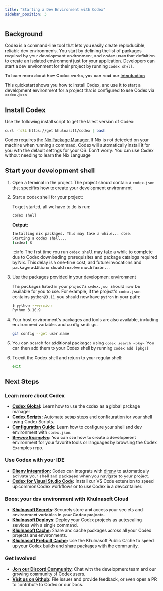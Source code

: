 ```yaml
---
title: "Starting a Dev Environment with Codex"
sidebar_position: 3
---
```

## Background

Codex is a command-line tool that lets you easily create reproducible, reliable dev environments. You start by defining the list of packages required by your development environment, and codex uses that definition to create an isolated environment just for your application. Developers can start a dev environment for their project by running `codex shell`.

To learn more about how Codex works, you can read our [introduction](index.md)

This quickstart shows you how to install Codex, and use it to start a development environment for a project that is configured to use Codex via `codex.json`


## Install Codex

Use the following install script to get the latest version of Codex:

```bash
curl -fsSL https://get.khulnasoft/codex | bash
```

Codex requires the [Nix Package Manager](https://nixos.org/download.html). If Nix is not detected on your machine when running a command, Codex will automatically install it for you with the default settings for your OS. Don't worry: You can use Codex without needing to learn the Nix Language.

## Start your development shell

1. Open a terminal in the project. The project should contain a `codex.json` that specifies how to create your development environment

1. Start a codex shell for your project:

    To get started, all we have to do is run:
    ```bash
    codex shell
    ```

    **Output:**
    ```bash
    Installing nix packages. This may take a while... done.
    Starting a codex shell...
    (codex) $
    ```

    :::info
    The first time you run `codex shell` may take a while to complete due to Codex downloading prerequisites and package catalogs required by Nix. This delay is a one-time cost, and future invocations and package additions should resolve much faster.
    :::

1. Use the packages provided in your development environment

    The packages listed in your project's `codex.json` should now be available for you to use. For example, if the project's `codex.json` contains `python@3.10`, you should now have `python` in your path:

    ```bash
    $ python --version
    Python 3.10.9
    ```

1. Your host environment's packages and tools are also available, including environment variables and config settings.

    ```bash
    git config --get user.name
    ```

1. You can search for additional packages using `codex search <pkg>`. You can then add them to your Codex shell by running `codex add [pkgs]`

1. To exit the Codex shell and return to your regular shell:

    ```bash
    exit
    ```

## Next Steps

### Learn more about Codex
* **[Codex Global](codex_global.md):** Learn how to use the codex as a global package manager
* **[Codex Scripts](guides/scripts.md):** Automate setup steps and configuration for your shell using Codex Scripts.
* **[Configuration Guide](configuration.md):** Learn how to configure your shell and dev environment with `codex.json`.
* **[Browse Examples](https://github.com/khulnasoft/codex-examples):** You can see how to create a development environment for your favorite tools or languages by browsing the Codex Examples repo.

### Use Codex with your IDE
* **[Direnv Integration](ide_configuration/direnv.md):** Codex can integrate with [direnv](https://direnv.net/) to automatically activate your shell and packages when you navigate to your project.
* **[Codex for Visual Studio Code](https://marketplace.visualstudio.com/items?itemName=khulnasoft.codex):** Install our VS Code extension to speed up common Codex workflows or to use Codex in a devcontainer.

### Boost your dev environment with Khulnasoft Cloud

* **[Khulnasoft Secrets](./cloud/secrets/index.md):** Securely store and access your secrets and environment variables in your Codex projects.
* **[Khulnasoft Deploys](./cloud/deploys/index.md):** Deploy your Codex projects as autoscaling services with a single command.
* **[Khulnasoft Cache](./cloud/cache/index.md):** Share and cache packages across all your Codex projects and environments.
* **[Khulnasoft Prebuilt Cache](./cloud/cache/prebuilt_cache.md):** Use the Khulnasoft Public Cache to speed up your Codex builds and share packages with the community.

### Get Involved
* **[Join our Discord Community](https://discord.gg/khulnasoft):** Chat with the development team and our growing community of Codex users.
* **[Visit us on Github](https://github.com/khulnasoft/codex):** File issues and provide feedback, or even open a PR to contribute to Codex or our Docs.
